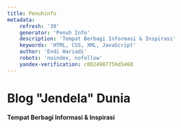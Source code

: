 ```yaml
---
title: Penuhinfo
metadata:
    refresh: '30'
    generator: 'Penuh Info'
    description: 'Tempat Berbagi Informasi & Inspirasi'
    keywords: 'HTML, CSS, XML, JavaScript'
    author: 'Endi Hariadi'
    robots: 'noindex, nofollow'
    yandex-verification: c0824907759d5468
---
```


# Blog **"Jendela"** Dunia
**Tempat Berbagi Informasi & Inspirasi**

